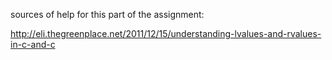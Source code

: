sources of help for this part of the assignment:

http://eli.thegreenplace.net/2011/12/15/understanding-lvalues-and-rvalues-in-c-and-c